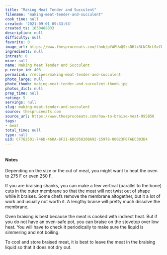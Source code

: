 ```yaml
---
title: "Making Meat Tender and Succulent"
filename: "making-meat-tender-and-succulent"
cook_time: null
created: '2021-09-01 09:33:53'
created_ts: 1630488833
description: null
difficulty: null
favorite: 0
image_url: https://www.thespruceeats.com/thmb/pYAPUwQSzsDHlx3LNC8rL0zCUIg=/960x0/filters:no_upscale():max_bytes(150000):strip_icc()/braised-pork-2500-56a210935f9b58b7d0c62f5b.jpg
ingredients: null
intrash: 0
mine: null
name: Making Meat Tender and Succulent
p_recipe_id: 403
permalink: /recipes/making-meat-tender-and-succulent
photo_large: null
photo_thumb: making-meat-tender-and-succulent-thumb.jpg
photos_dict: null
prep_time: null
rating: 5
servings: null
slug: making-meat-tender-and-succulent
source: thespruceeats.com
source_url: https://www.thespruceeats.com/how-to-braise-meat-995850
tags:
- meat
total_time: null
type: null
uid: CF762501-746D-460A-8F21-6BC85020BA92-15978-00023F0FAEC303B4
---
```

<div class="columns large-7 small-12" id="writeup">		<div id="notes"><h4>Notes</h4>
<div class="box box-notes"><p>Depending on the size or the cut of meat, you might want to heat the oven to 275 F or even 250 F.</p>
<p>If you are braising shanks, you can make a few vertical (parallel to the bone) cuts in the outer membrane so that the meat will not twist out of shape while it braises. Some chefs remove the membrane altogether, but it a lot of work and usually not worth it. A lengthy braise will pretty much dissolve the membrane.</p>
<p>Oven braising is best because the meat is cooked with indirect heat. But if you do not have an oven-safe pot, you can braise on the stovetop over low heat. You will have to check it periodically to make sure the liquid is simmering and not boiling.</p>
<p>To cool and store braised meat, it is best to leave the meat in the braising liquid so that it does not dry out.</p>
</div></div>	</div><!-- #writeup -->
</div><!-- #row-one -->
<div class="row" id="row-two">	<div class="columns large-4 small-12" id="ingredients">	</div>	<div class="columns large-6 small-12" id="directions">	</div>